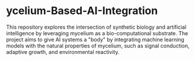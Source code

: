 # ycelium-Based-AI-Integration
This repository explores the intersection of synthetic biology and artificial intelligence by leveraging mycelium as a bio-computational substrate. The project aims to give AI systems a "body" by integrating machine learning models with the natural properties of mycelium, such as signal conduction, adaptive growth, and environmental reactivity.
